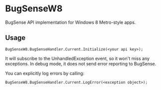 BugSenseW8
===

BugSense API implementation for Windows 8 Metro-style apps.

Usage
---

```
BugSenseW8.BugSenseHandler.Current.Initialize(<your api key>);
```

It will subscribe to the UnhandledException event, so it won't miss any exceptions. In debug mode, it does not send error reporting to BugSense.

You can explicitly log errors by calling: 

```
BugSenseW8.BugSenseHandler.Current.LogError(<exception object>);
```
